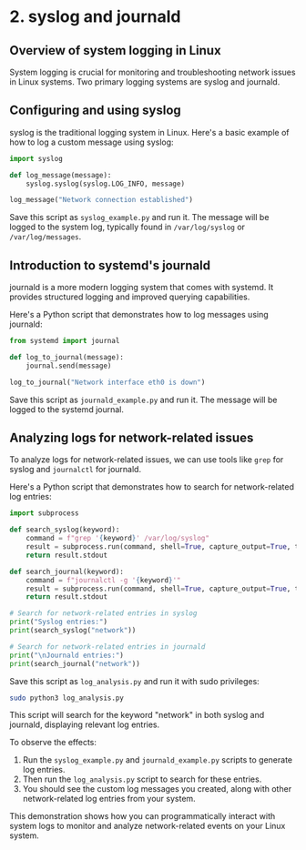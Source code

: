 # 2. syslog and journald

## Overview of system logging in Linux

System logging is crucial for monitoring and troubleshooting network issues in Linux systems. Two primary logging systems are syslog and journald.

## Configuring and using syslog

syslog is the traditional logging system in Linux. Here's a basic example of how to log a custom message using syslog:

```python
import syslog

def log_message(message):
    syslog.syslog(syslog.LOG_INFO, message)

log_message("Network connection established")
```

Save this script as `syslog_example.py` and run it. The message will be logged to the system log, typically found in `/var/log/syslog` or `/var/log/messages`.

## Introduction to systemd's journald

journald is a more modern logging system that comes with systemd. It provides structured logging and improved querying capabilities.

Here's a Python script that demonstrates how to log messages using journald:

```python
from systemd import journal

def log_to_journal(message):
    journal.send(message)

log_to_journal("Network interface eth0 is down")
```

Save this script as `journald_example.py` and run it. The message will be logged to the systemd journal.

## Analyzing logs for network-related issues

To analyze logs for network-related issues, we can use tools like `grep` for syslog and `journalctl` for journald.

Here's a Python script that demonstrates how to search for network-related log entries:

```python
import subprocess

def search_syslog(keyword):
    command = f"grep '{keyword}' /var/log/syslog"
    result = subprocess.run(command, shell=True, capture_output=True, text=True)
    return result.stdout

def search_journal(keyword):
    command = f"journalctl -g '{keyword}'"
    result = subprocess.run(command, shell=True, capture_output=True, text=True)
    return result.stdout

# Search for network-related entries in syslog
print("Syslog entries:")
print(search_syslog("network"))

# Search for network-related entries in journald
print("\nJournald entries:")
print(search_journal("network"))
```

Save this script as `log_analysis.py` and run it with sudo privileges:

```bash
sudo python3 log_analysis.py
```

This script will search for the keyword "network" in both syslog and journald, displaying relevant log entries.

To observe the effects:
1. Run the `syslog_example.py` and `journald_example.py` scripts to generate log entries.
2. Then run the `log_analysis.py` script to search for these entries.
3. You should see the custom log messages you created, along with other network-related log entries from your system.

This demonstration shows how you can programmatically interact with system logs to monitor and analyze network-related events on your Linux system.
